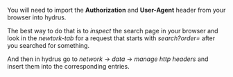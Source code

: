 You will need to import the **Authorization** and **User-Agent** header from your browser into hydrus.

The best way to do that is to *inspect* the search page in your browser and look in the *newtork-tab* for a request that starts with *search?order=* after you searched for something.

And then in hydrus go to *network* -> *data* -> *manage http headers* and insert them into the corresponding entries.

